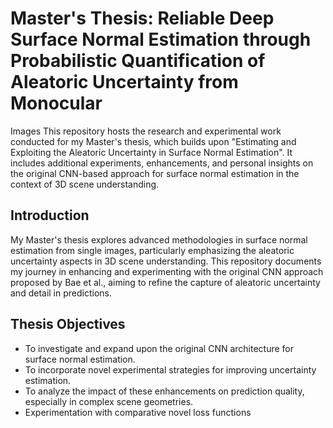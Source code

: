 # Master's Thesis: Reliable Deep Surface Normal Estimation through Probabilistic Quantification of Aleatoric Uncertainty from Monocular 
Images
This repository hosts the research and experimental work conducted for my Master's thesis, which builds upon "Estimating and Exploiting the Aleatoric Uncertainty in Surface Normal Estimation". It includes additional experiments, enhancements, and personal insights on the original CNN-based approach for surface normal estimation in the context of 3D scene understanding.

## Introduction

My Master's thesis explores advanced methodologies in surface normal estimation from single images, particularly emphasizing the aleatoric uncertainty aspects in 3D scene understanding. This repository documents my journey in enhancing and experimenting with the original CNN approach proposed by Bae et al., aiming to refine the capture of aleatoric uncertainty and detail in predictions.

## Thesis Objectives

- To investigate and expand upon the original CNN architecture for surface normal estimation.
- To incorporate novel experimental strategies for improving uncertainty estimation.
- To analyze the impact of these enhancements on prediction quality, especially in complex scene geometries.
- Experimentation with  comparative novel loss functions


